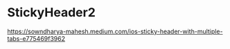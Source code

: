 # StickyHeader2

https://sowndharya-mahesh.medium.com/ios-sticky-header-with-multiple-tabs-e775469f3962
